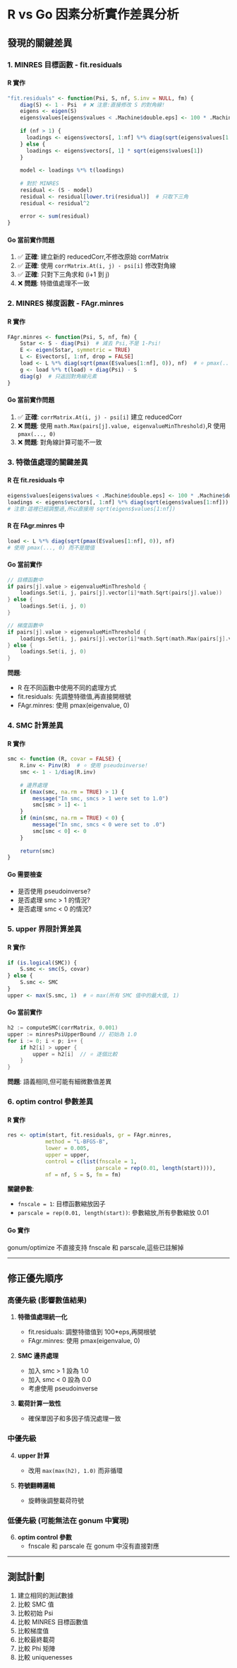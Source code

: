 # R vs Go 因素分析實作差異分析

## 發現的關鍵差異

### 1. MINRES 目標函數 - fit.residuals

#### R 實作

```r
"fit.residuals" <- function(Psi, S, nf, S.inv = NULL, fm) {
    diag(S) <- 1 - Psi  # ❌ 注意:直接修改 S 的對角線!
    eigens <- eigen(S)
    eigens$values[eigens$values < .Machine$double.eps] <- 100 * .Machine$double.eps
    
    if (nf > 1) {
      loadings <- eigens$vectors[, 1:nf] %*% diag(sqrt(eigens$values[1:nf]))
    } else {
      loadings <- eigens$vectors[, 1] * sqrt(eigens$values[1])
    }
    
    model <- loadings %*% t(loadings)
    
    # 對於 MINRES
    residual <- (S - model)
    residual <- residual[lower.tri(residual)]  # 只取下三角
    residual <- residual^2
    
    error <- sum(residual)
}
```

#### Go 當前實作問題

1. ✅ **正確**: 建立新的 reducedCorr,不修改原始 corrMatrix
2. ✅ **正確**: 使用 `corrMatrix.At(i, j) - psi[i]` 修改對角線
3. ✅ **正確**: 只對下三角求和 (i+1 到 j)
4. ❌ **問題**: 特徵值處理不一致

### 2. MINRES 梯度函數 - FAgr.minres

#### R 實作

```r
FAgr.minres <- function(Psi, S, nf, fm) {
    Sstar <- S - diag(Psi)  # 減去 Psi,不是 1-Psi!
    E <- eigen(Sstar, symmetric = TRUE)
    L <- E$vectors[, 1:nf, drop = FALSE]
    load <- L %*% diag(sqrt(pmax(E$values[1:nf], 0)), nf)  # ⭐ pmax(..., 0)
    g <- load %*% t(load) + diag(Psi) - S
    diag(g)  # 只返回對角線元素
}
```

#### Go 當前實作問題

1. ✅ **正確**: `corrMatrix.At(i, j) - psi[i]` 建立 reducedCorr
2. ❌ **問題**: 使用 `math.Max(pairs[j].value, eigenvalueMinThreshold)`,R 使用 `pmax(..., 0)`
3. ❌ **問題**: 對角線計算可能不一致

### 3. 特徵值處理的關鍵差異

#### R 在 fit.residuals 中

```r
eigens$values[eigens$values < .Machine$double.eps] <- 100 * .Machine$double.eps
loadings <- eigens$vectors[, 1:nf] %*% diag(sqrt(eigens$values[1:nf]))
# 注意:這裡已經調整過,所以直接用 sqrt(eigens$values[1:nf])
```

#### R 在 FAgr.minres 中  

```r
load <- L %*% diag(sqrt(pmax(E$values[1:nf], 0)), nf)
# 使用 pmax(..., 0) 而不是閾值
```

#### Go 當前實作

```go
// 目標函數中
if pairs[j].value > eigenvalueMinThreshold {
    loadings.Set(i, j, pairs[j].vector[i]*math.Sqrt(pairs[j].value))
} else {
    loadings.Set(i, j, 0)
}

// 梯度函數中
if pairs[j].value > eigenvalueMinThreshold {
    loadings.Set(i, j, pairs[j].vector[i]*math.Sqrt(math.Max(pairs[j].value, eigenvalueMinThreshold)))
} else {
    loadings.Set(i, j, 0)
}
```

**問題**:

- R 在不同函數中使用不同的處理方式
- fit.residuals: 先調整特徵值,再直接開根號
- FAgr.minres: 使用 pmax(eigenvalue, 0)

### 4. SMC 計算差異

#### R 實作

```r
smc <- function (R, covar = FALSE) {
    R.inv <- Pinv(R)  # ⭐ 使用 pseudoinverse!
    smc <- 1 - 1/diag(R.inv)
    
    # 邊界處理
    if (max(smc, na.rm = TRUE) > 1) {
        message("In smc, smcs > 1 were set to 1.0")
        smc[smc > 1] <- 1
    }
    if (min(smc, na.rm = TRUE) < 0) {
        message("In smc, smcs < 0 were set to .0")
        smc[smc < 0] <- 0
    }
    
    return(smc)
}
```

#### Go 需要檢查

- 是否使用 pseudoinverse?
- 是否處理 smc > 1 的情況?
- 是否處理 smc < 0 的情況?

### 5. upper 界限計算差異

#### R 實作

```r
if (is.logical(SMC)) {
    S.smc <- smc(S, covar)
} else {
    S.smc <- SMC
}
upper <- max(S.smc, 1)  # ⭐ max(所有 SMC 值中的最大值, 1)
```

#### Go 當前實作

```go
h2 := computeSMC(corrMatrix, 0.001)
upper := minresPsiUpperBound // 初始為 1.0
for i := 0; i < p; i++ {
    if h2[i] > upper {
        upper = h2[i]  // ⭐ 逐個比較
    }
}
```

**問題**: 語義相同,但可能有細微數值差異

### 6. optim control 參數差異

#### R 實作

```r
res <- optim(start, fit.residuals, gr = FAgr.minres, 
            method = "L-BFGS-B", 
            lower = 0.005, 
            upper = upper, 
            control = c(list(fnscale = 1, 
                            parscale = rep(0.01, length(start)))),
            nf = nf, S = S, fm = fm)
```

**關鍵參數**:

- `fnscale = 1`: 目標函數縮放因子
- `parscale = rep(0.01, length(start))`: 參數縮放,所有參數縮放 0.01

#### Go 實作

gonum/optimize 不直接支持 fnscale 和 parscale,這些已註解掉

---

## 修正優先順序

### 高優先級 (影響數值結果)

1. **特徵值處理統一化**
   - fit.residuals: 調整特徵值到 100*eps,再開根號
   - FAgr.minres: 使用 pmax(eigenvalue, 0)

2. **SMC 邊界處理**
   - 加入 smc > 1 設為 1.0
   - 加入 smc < 0 設為 0.0
   - 考慮使用 pseudoinverse

3. **載荷計算一致性**
   - 確保單因子和多因子情況處理一致

### 中優先級

4. **upper 計算**
   - 改用 `max(max(h2), 1.0)` 而非循環

5. **符號翻轉邏輯**
   - 旋轉後調整載荷符號

### 低優先級 (可能無法在 gonum 中實現)

6. **optim control 參數**
   - fnscale 和 parscale 在 gonum 中沒有直接對應

---

## 測試計劃

1. 建立相同的測試數據
2. 比較 SMC 值
3. 比較初始 Psi
4. 比較 MINRES 目標函數值
5. 比較梯度值
6. 比較最終載荷
7. 比較 Phi 矩陣
8. 比較 uniquenesses
